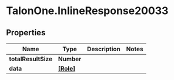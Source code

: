 # TalonOne.InlineResponse20033

## Properties

Name | Type | Description | Notes
------------ | ------------- | ------------- | -------------
**totalResultSize** | **Number** |  | 
**data** | [**[Role]**](Role.md) |  | 



